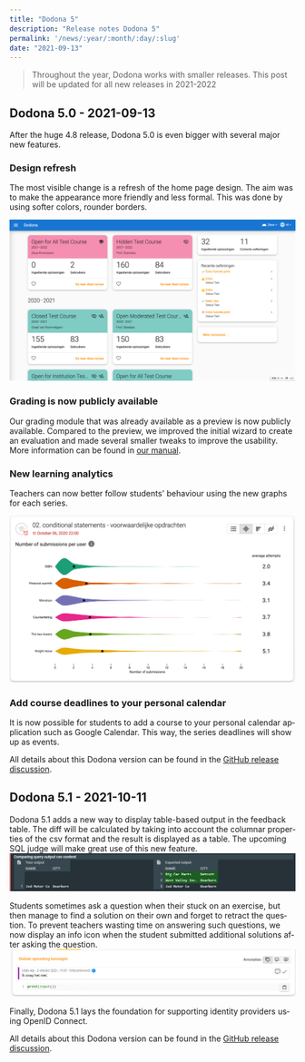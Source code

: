 ```yaml
---
title: "Dodona 5"
description: "Release notes Dodona 5"
permalink: '/news/:year/:month/:day/:slug'
date: "2021-09-13"
---
```


<NewsHeader :title="$frontmatter.title" :date="$frontmatter.date" lang="en" />

> Throughout the year, Dodona works with smaller releases. This post will be updated for all new releases in 2021-2022

## Dodona 5.0 - 2021-09-13

After the huge 4.8 release, Dodona 5.0 is even bigger with several major new features.

### Design refresh

The most visible change is a refresh of the home page design. The aim was to make the appearance more friendly and less formal. This was done by using softer colors, rounder borders.

![Design refresh](./design-refresh.png)

### Grading is now publicly available

Our grading module that was already available as a preview is now publicly available. Compared to the preview, we improved the initial wizard to create an evaluation and made several smaller tweaks to improve the usability. More information can be found in [our manual](/en/guides/teachers/grading/).

### New learning analytics

Teachers can now better follow students' behaviour using the new graphs for each series.

![Learning analytics](./learning-analytics.png)

### Add course deadlines to your personal calendar
It is now possible for students to add a course to your personal calendar application such as Google Calendar. This way, the series deadlines will show up as events.

All details about this Dodona version can be found in the [GitHub release discussion](https://github.com/dodona-edu/dodona/discussions/3102).


## Dodona 5.1 - 2021-10-11

Dodona 5.1 adds a new way to display table-based output in the feedback table. The diff will be calculated by taking into account the columnar properties of the csv format and the result is displayed as a table. The upcoming SQL judge will make great use of this new feature.
![csv diff](./csv-diff.png)

Students sometimes ask a question when their stuck on an exercise, but then manage to find a solution on their own and forget to retract the question. To prevent teachers wasting time on answering such questions, we now display an info icon when the student submitted additional solutions after asking the question.
![image](./info-question.png)

Finally, Dodona 5.1 lays the foundation for supporting identity providers using OpenID Connect.

All details about this Dodona version can be found in the [GitHub release discussion](https://github.com/dodona-edu/dodona/discussions/3155).
